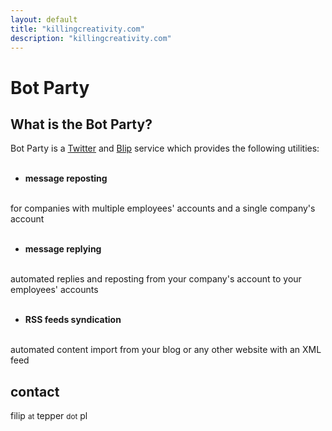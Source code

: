 ```yaml
---
layout: default
title: "killingcreativity.com"
description: "killingcreativity.com"
---
```

<h1>Bot Party</h1>
<h2>What is the Bot Party?</h2>
Bot Party is a <a href="http://twitter.com/">Twitter</a> and <a href="http://blip.pl/">Blip</a> service which provides the following utilities:
<br /><br />

- <strong>message reposting</strong>
<br />
for companies with multiple employees' accounts and a single company's account
<br /><br />

- <strong>message replying</strong>
<br />
automated replies and reposting from your company's account to your employees' accounts
<br /><br />

- <strong>RSS feeds syndication</strong>
<br />
automated content import from your blog or any other website with an XML feed
<h2>contact</h2>
filip <small>at</small> tepper <small>dot</small> pl